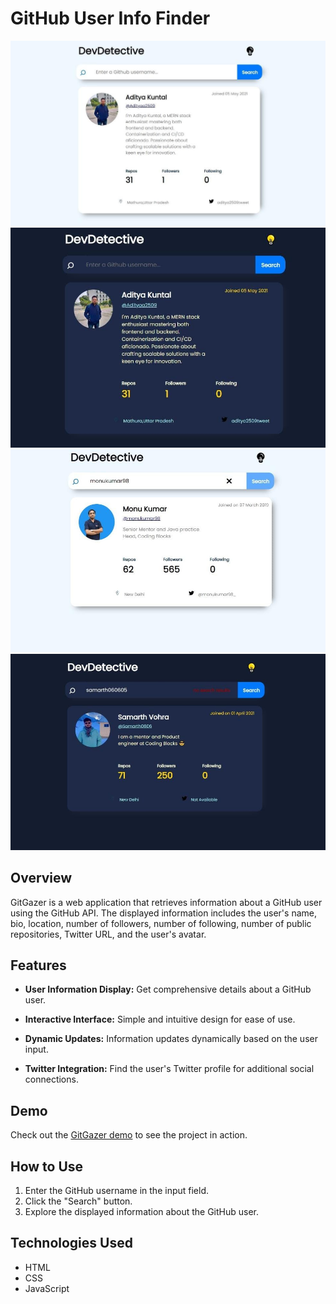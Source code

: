 # GitHub User Info Finder

![GitGazer Light Mode](./images/img-light-mode.jpg)
![GitGazer Dark Mode](./images/img-dark-mode.jpg)
![Search Operation](./images/img-search.jpg)
![Error if not Found](./images/img-error-msg.jpg)

## Overview

GitGazer is a web application that retrieves information about a GitHub user using the GitHub API. The displayed information includes the user's name, bio, location, number of followers, number of following, number of public repositories, Twitter URL, and the user's avatar.

## Features

- **User Information Display:** Get comprehensive details about a GitHub user.

- **Interactive Interface:** Simple and intuitive design for ease of use.

- **Dynamic Updates:** Information updates dynamically based on the user input.

- **Twitter Integration:** Find the user's Twitter profile for additional social connections.


## Demo

Check out the [GitGazer demo](https://your-demo-link.com) to see the project in action.

## How to Use

1. Enter the GitHub username in the input field.
2. Click the "Search" button.
3. Explore the displayed information about the GitHub user.

## Technologies Used

- HTML
- CSS
- JavaScript


